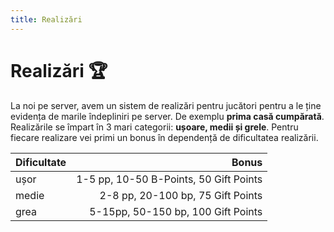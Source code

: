 ```yaml
---
title: Realizări
---
```


# Realizări 🏆
La noi pe server, avem un sistem de realizări pentru jucători pentru a le ține evidența de marile îndepliniri pe server. De exemplu **prima casă cumpărată**.
Realizările se împart în 3 mari categorii: **ușoare, medii și grele**. Pentru fiecare realizare vei primi un bonus în dependență de dificultatea realizării.


| Dificultate   |                                   Bonus   | 
| ------------- | --------------------------------------:   |
| ușor          | 1-5 pp, 10-50 B-Points, 50 Gift Points    |
| medie         |   2-8 pp, 20-100 bp, 75 Gift Points       |
| grea          |   5-15pp, 50-150 bp, 100 Gift Points      |

